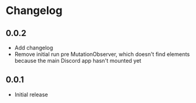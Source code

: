 # Changelog

## 0.0.2
- Add changelog
- Remove initial run pre MutationObserver, which doesn't find elements because the main Discord app hasn't mounted yet

## 0.0.1
- Initial release